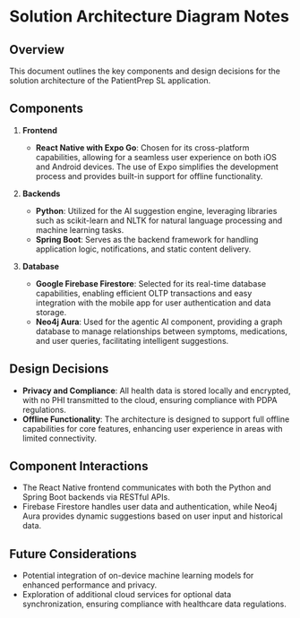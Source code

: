 # Solution Architecture Diagram Notes

## Overview
This document outlines the key components and design decisions for the solution architecture of the PatientPrep SL application.

## Components
1. **Frontend**
   - **React Native with Expo Go**: Chosen for its cross-platform capabilities, allowing for a seamless user experience on both iOS and Android devices. The use of Expo simplifies the development process and provides built-in support for offline functionality.

2. **Backends**
   - **Python**: Utilized for the AI suggestion engine, leveraging libraries such as scikit-learn and NLTK for natural language processing and machine learning tasks.
   - **Spring Boot**: Serves as the backend framework for handling application logic, notifications, and static content delivery.

3. **Database**
   - **Google Firebase Firestore**: Selected for its real-time database capabilities, enabling efficient OLTP transactions and easy integration with the mobile app for user authentication and data storage.
   - **Neo4j Aura**: Used for the agentic AI component, providing a graph database to manage relationships between symptoms, medications, and user queries, facilitating intelligent suggestions.

## Design Decisions
- **Privacy and Compliance**: All health data is stored locally and encrypted, with no PHI transmitted to the cloud, ensuring compliance with PDPA regulations.
- **Offline Functionality**: The architecture is designed to support full offline capabilities for core features, enhancing user experience in areas with limited connectivity.

## Component Interactions
- The React Native frontend communicates with both the Python and Spring Boot backends via RESTful APIs.
- Firebase Firestore handles user data and authentication, while Neo4j Aura provides dynamic suggestions based on user input and historical data.

## Future Considerations
- Potential integration of on-device machine learning models for enhanced performance and privacy.
- Exploration of additional cloud services for optional data synchronization, ensuring compliance with healthcare data regulations.